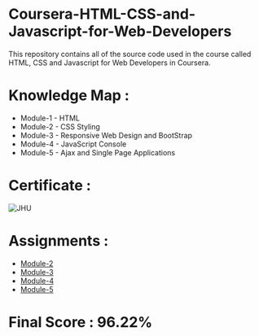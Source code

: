 # Coursera-HTML-CSS-and-Javascript-for-Web-Developers

This repository contains all of the source code used in the course called HTML, CSS and Javascript for Web Developers in Coursera.

# Knowledge Map :

* Module-1 - HTML
* Module-2 - CSS Styling
* Module-3 - Responsive Web Design and BootStrap
* Module-4 - JavaScript Console
* Module-5 - Ajax and Single Page Applications

# Certificate :
![JHU](https://user-images.githubusercontent.com/75073682/141231108-ab3d89c7-8cdb-43b4-a172-6820068a7df5.PNG)

# Assignments :

* [Module-2](https://subhasree2.github.io/Coursera-Assignments/mod2_solution/)
* [Module-3](https://subhasree2.github.io/Coursera-Assignments/mod3_solution/)
* [Module-4](https://subhasree2.github.io/Coursera-Assignments/mod4_solution/)
* [Module-5](https://subhasree2.github.io/Coursera-Assignments/mod5_solution/)

# Final Score : 96.22%
